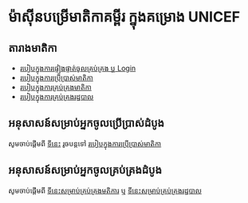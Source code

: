 # ម៉ាស៊ីនបម្រើមាតិកាគម្ពីរ ក្នុងគម្រោង UNICEF

## តារាងមាតិកា

- [របៀបក្នុងការផ្ទៀងផ្ទាត់ចូលគ្រប់គ្រង ឬ Login](login/README.md)
- [របៀបក្នុងការប្រើប្រាស់មាតិកា](usage/)
- [របៀបក្នុងការគ្រប់គ្រងមាតិកា](manage-content/)
- [របៀបក្នុងការគ្រប់គ្រងរដ្ឋបាល](manage-admin/)

## អនុសាសន៍សម្រាប់អ្នកចូលប្រើប្រាស់ដំបូង

សូមចាប់ផ្តើមពី [ទីនេះ](usage/first-step.md) រូចបន្តទៅ [របៀបក្នុងការប្រើប្រាស់មាតិកា](usage/)

## អនុសាសន៍សម្រាប់អ្នកចូលគ្រប់គ្រងដំបូង

សូមចាប់ផ្តើមពី [ទីនេះសម្រាប់គ្រប់គ្រងមតិការ](manage-content/) ឬ [ទីនេះសម្រាប់គ្រប់គ្រងរដ្ឋបាល](manage-admin/) 